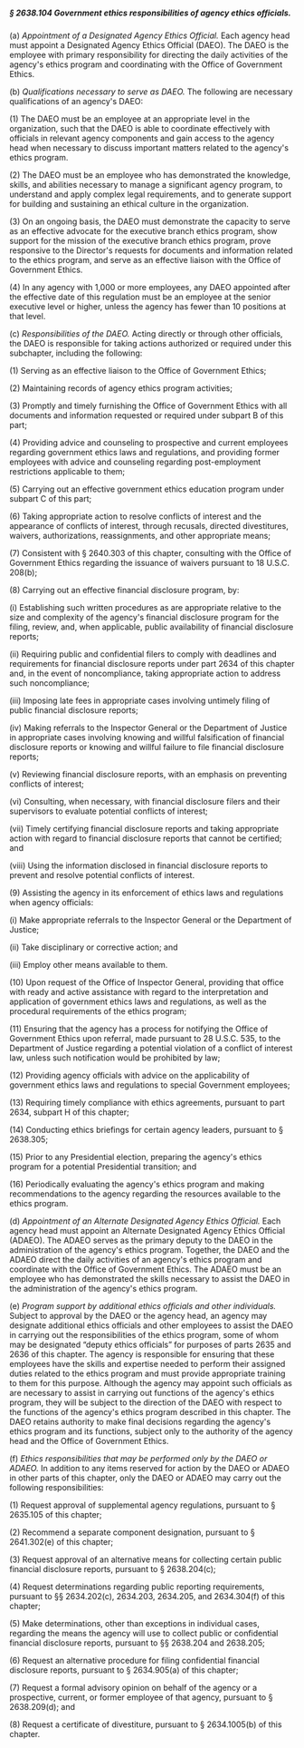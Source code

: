 ##### § 2638.104 Government ethics responsibilities of agency ethics officials. #####

(a) *Appointment of a Designated Agency Ethics Official.* Each agency head must appoint a Designated Agency Ethics Official (DAEO). The DAEO is the employee with primary responsibility for directing the daily activities of the agency's ethics program and coordinating with the Office of Government Ethics.

(b) *Qualifications necessary to serve as DAEO.* The following are necessary qualifications of an agency's DAEO:

(1) The DAEO must be an employee at an appropriate level in the organization, such that the DAEO is able to coordinate effectively with officials in relevant agency components and gain access to the agency head when necessary to discuss important matters related to the agency's ethics program.

(2) The DAEO must be an employee who has demonstrated the knowledge, skills, and abilities necessary to manage a significant agency program, to understand and apply complex legal requirements, and to generate support for building and sustaining an ethical culture in the organization.

(3) On an ongoing basis, the DAEO must demonstrate the capacity to serve as an effective advocate for the executive branch ethics program, show support for the mission of the executive branch ethics program, prove responsive to the Director's requests for documents and information related to the ethics program, and serve as an effective liaison with the Office of Government Ethics.

(4) In any agency with 1,000 or more employees, any DAEO appointed after the effective date of this regulation must be an employee at the senior executive level or higher, unless the agency has fewer than 10 positions at that level.

(c) *Responsibilities of the DAEO.* Acting directly or through other officials, the DAEO is responsible for taking actions authorized or required under this subchapter, including the following:

(1) Serving as an effective liaison to the Office of Government Ethics;

(2) Maintaining records of agency ethics program activities;

(3) Promptly and timely furnishing the Office of Government Ethics with all documents and information requested or required under subpart B of this part;

(4) Providing advice and counseling to prospective and current employees regarding government ethics laws and regulations, and providing former employees with advice and counseling regarding post-employment restrictions applicable to them;

(5) Carrying out an effective government ethics education program under subpart C of this part;

(6) Taking appropriate action to resolve conflicts of interest and the appearance of conflicts of interest, through recusals, directed divestitures, waivers, authorizations, reassignments, and other appropriate means;

(7) Consistent with § 2640.303 of this chapter, consulting with the Office of Government Ethics regarding the issuance of waivers pursuant to 18 U.S.C. 208(b);

(8) Carrying out an effective financial disclosure program, by:

(i) Establishing such written procedures as are appropriate relative to the size and complexity of the agency's financial disclosure program for the filing, review, and, when applicable, public availability of financial disclosure reports;

(ii) Requiring public and confidential filers to comply with deadlines and requirements for financial disclosure reports under part 2634 of this chapter and, in the event of noncompliance, taking appropriate action to address such noncompliance;

(iii) Imposing late fees in appropriate cases involving untimely filing of public financial disclosure reports;

(iv) Making referrals to the Inspector General or the Department of Justice in appropriate cases involving knowing and willful falsification of financial disclosure reports or knowing and willful failure to file financial disclosure reports;

(v) Reviewing financial disclosure reports, with an emphasis on preventing conflicts of interest;

(vi) Consulting, when necessary, with financial disclosure filers and their supervisors to evaluate potential conflicts of interest;

(vii) Timely certifying financial disclosure reports and taking appropriate action with regard to financial disclosure reports that cannot be certified; and

(viii) Using the information disclosed in financial disclosure reports to prevent and resolve potential conflicts of interest.

(9) Assisting the agency in its enforcement of ethics laws and regulations when agency officials:

(i) Make appropriate referrals to the Inspector General or the Department of Justice;

(ii) Take disciplinary or corrective action; and

(iii) Employ other means available to them.

(10) Upon request of the Office of Inspector General, providing that office with ready and active assistance with regard to the interpretation and application of government ethics laws and regulations, as well as the procedural requirements of the ethics program;

(11) Ensuring that the agency has a process for notifying the Office of Government Ethics upon referral, made pursuant to 28 U.S.C. 535, to the Department of Justice regarding a potential violation of a conflict of interest law, unless such notification would be prohibited by law;

(12) Providing agency officials with advice on the applicability of government ethics laws and regulations to special Government employees;

(13) Requiring timely compliance with ethics agreements, pursuant to part 2634, subpart H of this chapter;

(14) Conducting ethics briefings for certain agency leaders, pursuant to § 2638.305;

(15) Prior to any Presidential election, preparing the agency's ethics program for a potential Presidential transition; and

(16) Periodically evaluating the agency's ethics program and making recommendations to the agency regarding the resources available to the ethics program.

(d) *Appointment of an Alternate Designated Agency Ethics Official.* Each agency head must appoint an Alternate Designated Agency Ethics Official (ADAEO). The ADAEO serves as the primary deputy to the DAEO in the administration of the agency's ethics program. Together, the DAEO and the ADAEO direct the daily activities of an agency's ethics program and coordinate with the Office of Government Ethics. The ADAEO must be an employee who has demonstrated the skills necessary to assist the DAEO in the administration of the agency's ethics program.

(e) *Program support by additional ethics officials and other individuals.* Subject to approval by the DAEO or the agency head, an agency may designate additional ethics officials and other employees to assist the DAEO in carrying out the responsibilities of the ethics program, some of whom may be designated “deputy ethics officials” for purposes of parts 2635 and 2636 of this chapter. The agency is responsible for ensuring that these employees have the skills and expertise needed to perform their assigned duties related to the ethics program and must provide appropriate training to them for this purpose. Although the agency may appoint such officials as are necessary to assist in carrying out functions of the agency's ethics program, they will be subject to the direction of the DAEO with respect to the functions of the agency's ethics program described in this chapter. The DAEO retains authority to make final decisions regarding the agency's ethics program and its functions, subject only to the authority of the agency head and the Office of Government Ethics.

(f) *Ethics responsibilities that may be performed only by the DAEO or ADAEO.* In addition to any items reserved for action by the DAEO or ADAEO in other parts of this chapter, only the DAEO or ADAEO may carry out the following responsibilities:

(1) Request approval of supplemental agency regulations, pursuant to § 2635.105 of this chapter;

(2) Recommend a separate component designation, pursuant to § 2641.302(e) of this chapter;

(3) Request approval of an alternative means for collecting certain public financial disclosure reports, pursuant to § 2638.204(c);

(4) Request determinations regarding public reporting requirements, pursuant to §§ 2634.202(c), 2634.203, 2634.205, and 2634.304(f) of this chapter;

(5) Make determinations, other than exceptions in individual cases, regarding the means the agency will use to collect public or confidential financial disclosure reports, pursuant to §§ 2638.204 and 2638.205;

(6) Request an alternative procedure for filing confidential financial disclosure reports, pursuant to § 2634.905(a) of this chapter;

(7) Request a formal advisory opinion on behalf of the agency or a prospective, current, or former employee of that agency, pursuant to § 2638.209(d); and

(8) Request a certificate of divestiture, pursuant to § 2634.1005(b) of this chapter.
